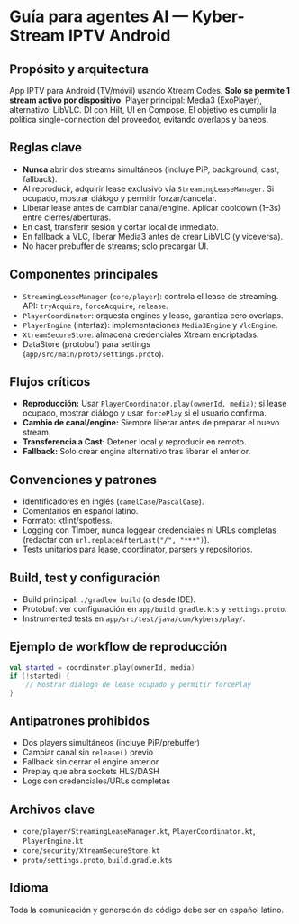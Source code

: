 
# Guía para agentes AI — Kyber-Stream IPTV Android

## Propósito y arquitectura
App IPTV para Android (TV/móvil) usando Xtream Codes. **Solo se permite 1 stream activo por dispositivo**. Player principal: Media3 (ExoPlayer), alternativo: LibVLC. DI con Hilt, UI en Compose. El objetivo es cumplir la política single-connection del proveedor, evitando overlaps y baneos.

## Reglas clave
- **Nunca** abrir dos streams simultáneos (incluye PiP, background, cast, fallback).
- Al reproducir, adquirir lease exclusivo vía `StreamingLeaseManager`. Si ocupado, mostrar diálogo y permitir forzar/cancelar.
- Liberar lease antes de cambiar canal/engine. Aplicar cooldown (1–3s) entre cierres/aberturas.
- En cast, transferir sesión y cortar local de inmediato.
- En fallback a VLC, liberar Media3 antes de crear LibVLC (y viceversa).
- No hacer prebuffer de streams; solo precargar UI.

## Componentes principales
- `StreamingLeaseManager` (`core/player`): controla el lease de streaming. API: `tryAcquire`, `forceAcquire`, `release`.
- `PlayerCoordinator`: orquesta engines y lease, garantiza cero overlaps.
- `PlayerEngine` (interfaz): implementaciones `Media3Engine` y `VlcEngine`.
- `XtreamSecureStore`: almacena credenciales Xtream encriptadas.
- DataStore (protobuf) para settings (`app/src/main/proto/settings.proto`).

## Flujos críticos
- **Reproducción:** Usar `PlayerCoordinator.play(ownerId, media)`; si lease ocupado, mostrar diálogo y usar `forcePlay` si el usuario confirma.
- **Cambio de canal/engine:** Siempre liberar antes de preparar el nuevo stream.
- **Transferencia a Cast:** Detener local y reproducir en remoto.
- **Fallback:** Solo crear engine alternativo tras liberar el anterior.

## Convenciones y patrones
- Identificadores en inglés (`camelCase`/`PascalCase`).
- Comentarios en español latino.
- Formato: ktlint/spotless.
- Logging con Timber, nunca loggear credenciales ni URLs completas (redactar con `url.replaceAfterLast("/", "***")`).
- Tests unitarios para lease, coordinator, parsers y repositorios.

## Build, test y configuración
- Build principal: `./gradlew build` (o desde IDE).
- Protobuf: ver configuración en `app/build.gradle.kts` y `settings.proto`.
- Instrumented tests en `app/src/test/java/com/kybers/play/`.

## Ejemplo de workflow de reproducción
```kotlin
val started = coordinator.play(ownerId, media)
if (!started) {
    // Mostrar diálogo de lease ocupado y permitir forcePlay
}
```

## Antipatrones prohibidos
- Dos players simultáneos (incluye PiP/prebuffer)
- Cambiar canal sin `release()` previo
- Fallback sin cerrar el engine anterior
- Preplay que abra sockets HLS/DASH
- Logs con credenciales/URLs completas

## Archivos clave
- `core/player/StreamingLeaseManager.kt`, `PlayerCoordinator.kt`, `PlayerEngine.kt`
- `core/security/XtreamSecureStore.kt`
- `proto/settings.proto`, `build.gradle.kts`

## Idioma
Toda la comunicación y generación de código debe ser en español latino.
